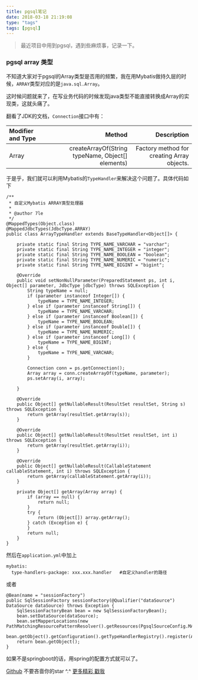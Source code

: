```yaml
---
title: pgsql笔记
date: 2018-03-18 21:19:08
type: "tags"
tags: [pgsql]
---
```


> 最近项目中用到pgsql，遇到些麻烦事，记录一下。

<!--more-->

### pgsql array 类型

不知道大家对于pgsql的Array类型是否用的频繁，我在用Mybatis做持久层的时候，``ARRAY``类型对应的是``java.sql.Array``。

这时候问题就来了，在写业务代码的时候发现java类型不能直接转换成Array的实现类，这就头痛了。

翻看了JDK的文档，``Connection``接口中有：

| Modifier and Type| Method | Description|
| :-------- | --------:|  --------:|
|Array|	createArrayOf(String typeName, Object[] elements) |	Factory method for creating Array objects.|


于是乎，我们就可以利用Mybatis的``TypeHandler``来解决这个问题了。具体代码如下

```
/**
 * 自定义Mybatis ARRAY类型处理器
 *
 * @author 7le
 */
@MappedTypes(Object.class)
@MappedJdbcTypes(JdbcType.ARRAY)
public class ArrayTypeHandler extends BaseTypeHandler<Object[]> {

    private static final String TYPE_NAME_VARCHAR = "varchar";
    private static final String TYPE_NAME_INTEGER = "integer";
    private static final String TYPE_NAME_BOOLEAN = "boolean";
    private static final String TYPE_NAME_NUMERIC = "numeric";
    private static final String TYPE_NAME_BIGINT = "bigint";

    @Override
    public void setNonNullParameter(PreparedStatement ps, int i, Object[] parameter, JdbcType jdbcType) throws SQLException {
        String typeName = null;
        if (parameter instanceof Integer[]) {
            typeName = TYPE_NAME_INTEGER;
        } else if (parameter instanceof String[]) {
            typeName = TYPE_NAME_VARCHAR;
        } else if (parameter instanceof Boolean[]) {
            typeName = TYPE_NAME_BOOLEAN;
        } else if (parameter instanceof Double[]) {
            typeName = TYPE_NAME_NUMERIC;
        } else if (parameter instanceof Long[]) {
            typeName = TYPE_NAME_BIGINT;
        } else {
            typeName = TYPE_NAME_VARCHAR;
        }

        Connection conn = ps.getConnection();
        Array array = conn.createArrayOf(typeName, parameter);
        ps.setArray(i, array);

    }

    @Override
    public Object[] getNullableResult(ResultSet resultSet, String s) throws SQLException {
        return getArray(resultSet.getArray(s));
    }

    @Override
    public Object[] getNullableResult(ResultSet resultSet, int i) throws SQLException {
        return getArray(resultSet.getArray(i));
    }

    @Override
    public Object[] getNullableResult(CallableStatement callableStatement, int i) throws SQLException {
        return getArray(callableStatement.getArray(i));
    }

    private Object[] getArray(Array array) {
        if (array == null) {
            return null;
        }
        try {
            return (Object[]) array.getArray();
        } catch (Exception e) {
        }
        return null;
    }
}
```

然后在``application.yml``中加上
```
mybatis:
  type-handlers-package: xxx.xxx.handler   #自定义handler的路径
```

或者
```
@Bean(name = "sessionFactory")
public SqlSessionFactory sessionFactory(@Qualifier("dataSource") DataSource dataSource) throws Exception {
    SqlSessionFactoryBean bean = new SqlSessionFactoryBean();
    bean.setDataSource(dataSource);
    bean.setMapperLocations(new PathMatchingResourcePatternResolver().getResources(PgsqlSourceConfig.MAPPER_LOCATION));
    bean.getObject().getConfiguration().getTypeHandlerRegistry().register(ArrayTypeHandler.class);
    return bean.getObject();
}
```

如果不是springboot的话，用spring的配置方式就可以了。

[Github](https://github.com/7le) 不要吝啬你的star ^.^
[更多精彩 戳我](https://7le.top)
